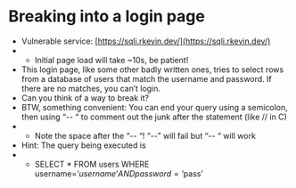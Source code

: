 # Breaking into a login page

* Vulnerable service: [https://sqli.rkevin.dev/](https://sqli.rkevin.dev/)
* * Initial page load will take ~10s, be patient!
* This login page, like some other badly written ones, tries to select rows from a database of users that match the username and password. If there are no matches, you can’t login.
* Can you think of a way to break it?
* BTW, something convenient: You can end your query using a semicolon, then using “-- “ to comment out the junk after the statement \(like // in C\)
* * Note the space after the “-- “! “--” will fail but “-- “ will work
* Hint: The query being executed is
* * SELECT \* FROM users WHERE username=’$username’ AND password=’$pass’

